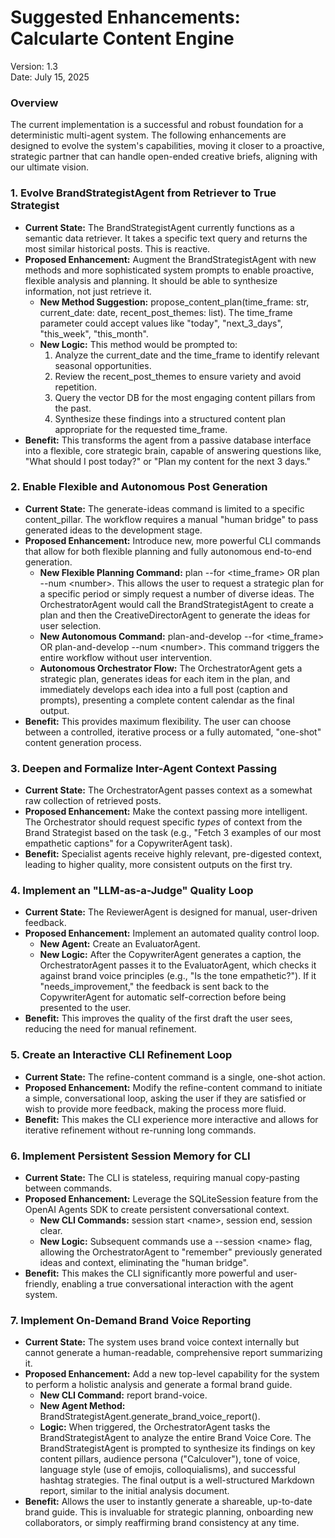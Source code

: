# **Suggested Enhancements: Calcularte Content Engine**

Version: 1.3  
Date: July 15, 2025

### **Overview**

The current implementation is a successful and robust foundation for a deterministic multi-agent system. The following enhancements are designed to evolve the system's capabilities, moving it closer to a proactive, strategic partner that can handle open-ended creative briefs, aligning with our ultimate vision.

### **1\. Evolve BrandStrategistAgent from Retriever to True Strategist**

* **Current State:** The BrandStrategistAgent currently functions as a semantic data retriever. It takes a specific text query and returns the most similar historical posts. This is reactive.  
* **Proposed Enhancement:** Augment the BrandStrategistAgent with new methods and more sophisticated system prompts to enable proactive, flexible analysis and planning. It should be able to synthesize information, not just retrieve it.  
  * **New Method Suggestion:** propose\_content\_plan(time\_frame: str, current\_date: date, recent\_post\_themes: list). The time\_frame parameter could accept values like "today", "next\_3\_days", "this\_week", "this\_month".  
  * **New Logic:** This method would be prompted to:  
    1. Analyze the current\_date and the time\_frame to identify relevant seasonal opportunities.  
    2. Review the recent\_post\_themes to ensure variety and avoid repetition.  
    3. Query the vector DB for the most engaging content pillars from the past.  
    4. Synthesize these findings into a structured content plan appropriate for the requested time\_frame.  
* **Benefit:** This transforms the agent from a passive database interface into a flexible, core strategic brain, capable of answering questions like, "What should I post today?" or "Plan my content for the next 3 days."

### **2\. Enable Flexible and Autonomous Post Generation**

* **Current State:** The generate-ideas command is limited to a specific content\_pillar. The workflow requires a manual "human bridge" to pass generated ideas to the development stage.  
* **Proposed Enhancement:** Introduce new, more powerful CLI commands that allow for both flexible planning and fully autonomous end-to-end generation.  
  * **New Flexible Planning Command:** plan \--for \<time\_frame\> OR plan \--num \<number\>. This allows the user to request a strategic plan for a specific period or simply request a number of diverse ideas. The OrchestratorAgent would call the BrandStrategistAgent to create a plan and then the CreativeDirectorAgent to generate the ideas for user selection.  
  * **New Autonomous Command:** plan-and-develop \--for \<time\_frame\> OR plan-and-develop \--num \<number\>. This command triggers the entire workflow without user intervention.  
  * **Autonomous Orchestrator Flow:** The OrchestratorAgent gets a strategic plan, generates ideas for each item in the plan, and immediately develops each idea into a full post (caption and prompts), presenting a complete content calendar as the final output.  
* **Benefit:** This provides maximum flexibility. The user can choose between a controlled, iterative process or a fully automated, "one-shot" content generation process.

### **3\. Deepen and Formalize Inter-Agent Context Passing**

* **Current State:** The OrchestratorAgent passes context as a somewhat raw collection of retrieved posts.  
* **Proposed Enhancement:** Make the context passing more intelligent. The Orchestrator should request specific *types* of context from the Brand Strategist based on the task (e.g., "Fetch 3 examples of our most empathetic captions" for a CopywriterAgent task).  
* **Benefit:** Specialist agents receive highly relevant, pre-digested context, leading to higher quality, more consistent outputs on the first try.

### **4\. Implement an "LLM-as-a-Judge" Quality Loop**

* **Current State:** The ReviewerAgent is designed for manual, user-driven feedback.  
* **Proposed Enhancement:** Implement an automated quality control loop.  
  * **New Agent:** Create an EvaluatorAgent.  
  * **New Logic:** After the CopywriterAgent generates a caption, the OrchestratorAgent passes it to the EvaluatorAgent, which checks it against brand voice principles (e.g., "Is the tone empathetic?"). If it "needs\_improvement," the feedback is sent back to the CopywriterAgent for automatic self-correction before being presented to the user.  
* **Benefit:** This improves the quality of the first draft the user sees, reducing the need for manual refinement.

### **5\. Create an Interactive CLI Refinement Loop**

* **Current State:** The refine-content command is a single, one-shot action.  
* **Proposed Enhancement:** Modify the refine-content command to initiate a simple, conversational loop, asking the user if they are satisfied or wish to provide more feedback, making the process more fluid.  
* **Benefit:** This makes the CLI experience more interactive and allows for iterative refinement without re-running long commands.

### **6\. Implement Persistent Session Memory for CLI**

* **Current State:** The CLI is stateless, requiring manual copy-pasting between commands.  
* **Proposed Enhancement:** Leverage the SQLiteSession feature from the OpenAI Agents SDK to create persistent conversational context.  
  * **New CLI Commands:** session start \<name\>, session end, session clear.  
  * **New Logic:** Subsequent commands use a \--session \<name\> flag, allowing the OrchestratorAgent to "remember" previously generated ideas and context, eliminating the "human bridge".  
* **Benefit:** This makes the CLI significantly more powerful and user-friendly, enabling a true conversational interaction with the agent system.

### **7\. Implement On-Demand Brand Voice Reporting**

* **Current State:** The system uses brand voice context internally but cannot generate a human-readable, comprehensive report summarizing it.  
* **Proposed Enhancement:** Add a new top-level capability for the system to perform a holistic analysis and generate a formal brand guide.  
  * **New CLI Command:** report brand-voice.  
  * **New Agent Method:** BrandStrategistAgent.generate\_brand\_voice\_report().  
  * **Logic:** When triggered, the OrchestratorAgent tasks the BrandStrategistAgent to analyze the entire Brand Voice Core. The BrandStrategistAgent is prompted to synthesize its findings on key content pillars, audience persona ("Calculover"), tone of voice, language style (use of emojis, colloquialisms), and successful hashtag strategies. The final output is a well-structured Markdown report, similar to the initial analysis document.  
* **Benefit:** Allows the user to instantly generate a shareable, up-to-date brand guide. This is invaluable for strategic planning, onboarding new collaborators, or simply reaffirming brand consistency at any time.